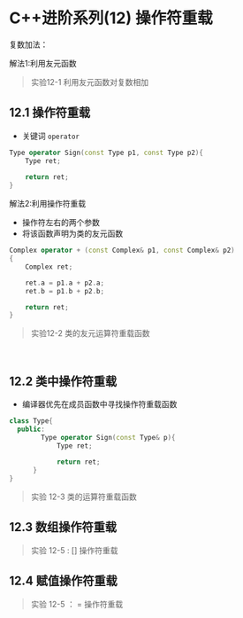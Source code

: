 # C++进阶系列(12) 操作符重载

复数加法：

解法1:利用友元函数

> 实验12-1 利用友元函数对复数相加



## 12.1 操作符重载

- 关键词 `operator` 

```C++
Type operator Sign(const Type p1, const Type p2){
  	Type ret;
  
  	return ret;
}
```

解法2:利用操作符重载

- 操作符左右的两个参数
- 将该函数声明为类的友元函数

```C++
Complex operator + (const Complex& p1, const Complex& p2)
{
    Complex ret;

    ret.a = p1.a + p2.a;
    ret.b = p1.b + p2.b;

    return ret;
}
```

> 实验12-2 类的友元运算符重载函数

</br>

## 12.2 类中操作符重载

- 编译器优先在成员函数中寻找操作符重载函数

```C++
class Type{
  public:
  		Type operator Sign(const Type& p){
        	Type ret;
        
        	return ret;
      }
}
```

> 实验 12-3 类的运算符重载函数



## 12.3 数组操作符重载

> 实验 12-5 : [] 操作符重载

## 12.4 赋值操作符重载

> 实验 12-5 ： = 操作符重载







